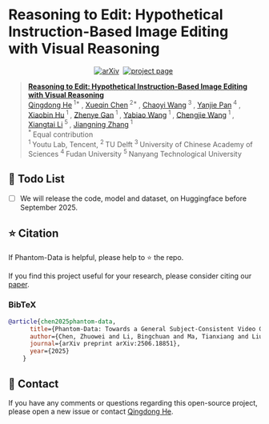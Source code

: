 # Reasoning to Edit: Hypothetical Instruction-Based Image Editing with Visual Reasoning


<div align="center">
  
[![arXiv](https://img.shields.io/badge/arXiv%20paper-2502.11079-b31b1b.svg)](https://arxiv.org/abs/2506.18851)&nbsp;
[![project page](https://img.shields.io/badge/Project_page-More_visualizations-green)](https://)&nbsp;
</div>

> [**Reasoning to Edit: Hypothetical Instruction-Based Image Editing with Visual Reasoning**](https://arxiv.org/abs/2502.11079)<br>
> [Qingdong He](https://scholar.google.com/citations?user=gUJWww0AAAAJ&hl=zh-CN)<sup> 1* </sup>, [Xueqin Chen](https://scholar.google.com/citations?user=6F-iHFsAAAAJ&hl=zh-CN)<sup> 2* </sup>, [Chaoyi Wang](https://orcid.org/0000-0003-0164-1953)<sup> 3 </sup>, [Yanjie Pan](https://github.com/chfyfr)<sup> 4 </sup>, [Xiaobin Hu](https://scholar.google.com/citations?user=3lMuodUAAAAJ&hl=th)<sup> 1 </sup>, [Zhenye Gan](https://scholar.google.com/citations?user=fa4NkScAAAAJ)<sup> 1 </sup>, [Yabiao Wang](https://scholar.google.com/citations?user=xiK4nFUAAAAJ&hl=zh-CN)<sup> 1 </sup>, [Chengjie Wang](https://scholar.google.com/citations?user=fqte5H4AAAAJ&hl=zh-CN)<sup> 1 </sup>, [Xiangtai Li](https://scholar.google.com/citations?user=FL3ReD0AAAAJ&hl=zh-CN)<sup> 5 </sup>, [Jiangning Zhang](https://scholar.google.com.hk/citations?user=2hA4X9wAAAAJ&hl=zh-CN)<sup> 1 </sup>
> <br><sup> * </sup>Equal contribution
> <br><sup> 1 </sup> Youtu Lab, Tencent, <sup> 2 </sup> TU Delft <sup> 3 </sup> University of Chinese Academy of Sciences <sup> 4 </sup> Fudan University <sup> 5 </sup> Nanyang Technological University<br> 


<!-- # Phantom-Data
Phantom-Data: Towards a General Subject-Consistent Video Generation Dataset -->
## 📑 Todo List
- [ ] We will release the code, model and dataset, on Huggingface before September 2025.



## ⭐ Citation

If Phantom-Data is helpful, please help to ⭐ the repo.

If you find this project useful for your research, please consider citing our [paper](https://arxiv.org/abs/2506.18851).

### BibTeX
```bibtex
@article{chen2025phantom-data,
      title={Phantom-Data: Towards a General Subject-Consistent Video Generation Dataset},
      author={Chen, Zhuowei and Li, Bingchuan and Ma, Tianxiang and Liu, Lijie and Liu, Mingcong and Zhang, Yi and Li, Gen and Li, Xinghui and Zhou, Siyu and He, Qian and Wu, Xinglong},
      journal={arXiv preprint arXiv:2506.18851},
      year={2025}
    }
```

## 📧 Contact
If you have any comments or questions regarding this open-source project, please open a new issue or contact [Qingdong He](yingcaihe@tencent.com).
